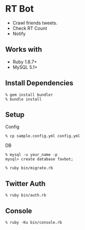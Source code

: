 RT Bot
======

* Crawl friends tweets.
* Check RT Count
* Notify


Works with
----------
* Ruby 1.8.7+
* MySQL 5.1+


Install Dependencies
--------------------

    % gem install bundler
    % bundle install


Setup
-----

Config

    % cp sample.config.yml config.yml

DB

    % mysql -u your_name -p
    mysql> create database favbot;

    % ruby bin/migrate.rb


Twitter Auth
------------

    % ruby bin/auth.rb


Console
-------

    % ruby -Ku bin/console.rb